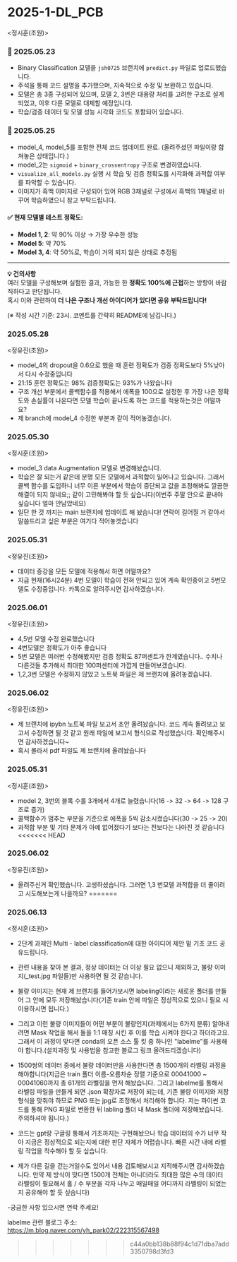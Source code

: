 # 2025-1-DL_PCB

<정시훈(조원)>

### 📌 2025.05.23
- Binary Classification 모델을 `jsh0725` 브랜치에 `predict.py` 파일로 업로드했습니다.
- 주석을 통해 코드 설명을 추가했으며, 지속적으로 수정 및 보완하고 있습니다.
- 모델은 총 3종 구성되어 있으며, 모델 2, 3번은 대용량 처리를 고려한 구조로 설계되었고, 이후 다른 모델로 대체할 예정입니다.
- 학습/검증 데이터 및 모델 성능 시각화 코드도 포함되어 있습니다.

### 📌 2025.05.25
- model_4, model_5를 포함한 전체 코드 업데이트 완료. (올려주셨던 파일이랑 합쳐놓은 상태입니다.)
- model_2는 `sigmoid` + `binary_crossentropy` 구조로 변경하였습니다.
- `visualize_all_models.py` 실행 시 학습 및 검증 정확도를 시각화해 과적합 여부를 파악할 수 있습니다.
- 이미지가 흑백 이미지로 구성되어 있어 RGB 3채널로 구성에서 흑백의 1채널로 바꾸어 학습하였으니 참고 부탁드립니다.
#### ✅ 현재 모델별 테스트 정확도:
- **Model 1, 2**: 약 90% 이상 → 가장 우수한 성능
- **Model 5**: 약 70%
- **Model 3, 4**: 약 50%로, 학습이 거의 되지 않은 상태로 추정됨

---

**💡 건의사항**  
여러 모델을 구성해보며 실험한 결과, 가능한 한 **정확도 100%에 근접**하는 방향이 바람직하다고 판단됩니다.  
혹시 이와 관련하여 **더 나은 구조나 개선 아이디어가 있다면 공유 부탁드립니다!**

(※ 작성 시간 기준: 23시. 코멘트를 간략히 README에 남깁니다.)

### 2025.05.28
<정유진(조원)>
- model_4의 dropout을 0.6으로 했을 때 훈련 정확도가 검증 정확도보다 5%낮아서 다시 수정중입니다
- 21:15 훈련 정확도는 98% 검증정확도는 93%가 나왔습니다
- 구조 개선 부분에서 콜백함수를 적용해서 에폭을 100으로 설정한 후 가장 나은 정확도와 손실률이 나온다면 모델 학습이 끝나도록 하는 코드를 적용하는것은 어떨까요?
- 제 branch에 model_4 수정한 부분과 같이 적어놓겠습니다.

### 2025.05.30
<정시훈(조원)>
- model_3 data Augmentation 모델로 변경해놨습니다.
- 학습은 잘 되는거 같은데 분명 모든 모델에서 과적합이 일어나고 있습니다. 그래서 콜백 함수를 도입하니 너무 이른 부분에서 학습이 중단되고 값을 조정해봐도 깔끔한 해결이 되지 않네요;; 같이 고민해봐야 할 듯 싶습니다(이번주 주말 안으로 끝내야 싶습니다 얼마 안남았네요)
- 일단 한 것 까지는 main 브랜치에 업데이트 해 놨습니다! 연락이 길어질 거 같아서 말씀드리고 싶은 부분은 여기다 적어놓겟습니다

### 2025.05.31
<정유진(조원)>
- 데이터 증강을 모든 모델에 적용해서 하면 어떨까요?
- 지금 현재(16시24분) 4번 모델이 학습이 전혀 안되고 있어 계속 확인중이고 5번모델도 수정중입니다. 카톡으로 알려주시면 감사하겠습니다.

### 2025.06.01
<정유진(조원)>
- 4,5번 모델 수정 완료했습니다
- 4번모델은 정확도가 아주 좋습니다
- 5번 모델은 여러번 수정해봤지만 검증 정확도 87퍼센트가 한계였습니다.. 수치나 다른것들 추가해서 최대한 100퍼센터에 가깝게 만들어보겠습니다.
- 1,2,3번 모델은 수정하지 않았고 노트북 파일은 제 브랜치에 올려놓겠습니다.
### 2025.06.02
<정유진(조원)>
- 제 브랜치에 ipybn 노트북 파일 보고서 초안 올려놨습니다. 코드 계속 돌려보고 보고서 수정하면 될 것 같고 원래 파일에 보고서 형식으로 작성했습니다. 확인해주시면 감사하겠습니다~
- 혹시 몰라서 pdf 파일도 제 브랜치에 올려놨습니다
### 2025.05.31
<정시훈(조원)>
- model 2, 3번의 블록 수를 3개에서 4개로 늘렸습니다(16 -> 32 -> 64 -> 128 구조로 증가)
- 콜백함수가 멈추는 부분을 기준으로 에폭을 5씩 감소시켰습니다(30 -> 25 -> 20)
- 과적합 부분 및 기타 문제가 아예 없어졌다기 보다는 전보다는 나아진 것 같습니다
<<<<<<< HEAD
###  2025.06.02
<정유진(조원)>
- 올려주신거 확인했습니다. 고생하셨습니다. 그러면 1,3 번모델 과적합을 더 줄이려고 시도해보는게 나을까요?
=======



### 2025.06.13
<정시훈(조원)>
- 2단계 과제인 Multi - label classification에 대한 아이디어 제안 밑 기초 코드 공유드립니다.

- 관련 내용을 찾아 본 결과, 정상 데이터는 더 이상 필요 없으니 제외하고, 불량 이미지(_test.jpg 파일들)만 사용하면 될 것 같습니다.

- 불량 이미지는 현재 제 브랜치를 들어가보시면 labeling이라는 새로운 폴더를 만들어 그 안에 모두 저장해놨습니다(기존 train 안에 파일은 정상적으로 있으니 필요 시 이용하시면 됩니다.)

- 그리고 이런 불량 이미지들이 어떤 부분이 불량인지(과제에서는 6가지 분류) 알아내려면 Mask 작업을 해서 둘을 1:1 매칭 시킨 후 이를 학습 시켜야 한다고 하더라고요.
  그래서 이 과정이 맞다면 conda의 오픈 소스 툴 킷 중 하나인 "labelme"를 사용해야 합니다.(설치과정 및 사용법을 참고한 블로그 링크 올려드리겠습니다)

- 1500쌍의 데이터 중에서 불량 데이터만을 사용한다면 총 1500개의 라벨링 과정을 해야합니다(지금은 train 폴더 이름-오름차순 정렬 기준으로 00041000 ~ 00041060까지 총 61개의 라벨링을 먼저 해놨습니다. 그리고 labelme를 통해서 라벨링 파일을 만들게 되면 .json 확장자로 저장이 되는데, 기존 불량 이미지와 저장 형식을 맞춰야 하므로 PNG 또는 jpg로 조정해서 처리해야 합니다. 저는 파이썬 코드를 통해 PNG 파일로 변환한 뒤 labling 폴더 내 Mask 폴더에 저장해놨습니다. 주의하셔야 됩니다.)

- 코드는 gpt랑 구글링 통해서 기초까지는 구현해놨으나 학습 데이터의 수가 너무 작아 지금은 정상적으로 되는지에 대한 판단 자체가 어렵습니다. 빠른 시간 내에 라벨링 작업을 착수해야 할 듯 싶습니다.

- 제가 다른 길을 걷는거일수도 있어서 내용 검토해보시고 지적해주시면 감사하겠습니다. 만약 제 방식이 맞다면 1500개 전체는 아니더라도 최대한 많은 수의 데이터 라벨링이 필요해서 홀 / 수 부분을 각자 나누고 매일매일 어디까지 라벨링이 되었는지 공유해야 할 듯 싶습니다)

-궁금한 사항 있으시면 연락 주세요!

labelme 관련 블로그 주소: https://m.blog.naver.com/yh_park02/222315567498
>>>>>>> c44a0bb138b88f94c1d71dba7add3350798d3fd3
